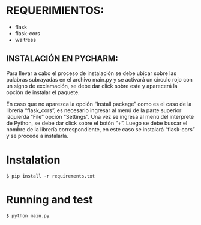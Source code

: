 
# REQUERIMIENTOS:

- flask
- flask-cors
- waitress


## INSTALACIÓN EN PYCHARM:

Para llevar a cabo el proceso de instalación se debe ubicar sobre las palabras subrayadas en el archivo main.py y 
se activará un círculo rojo con un signo de exclamación, se debe dar click sobre este y aparecerá la opción de instalar el paquete.

En caso que no aparezca la opción “Install package” como es el caso de la librería “flask_cors”, 
es necesario ingresar al menú de la parte superior izquierda “File” opción “Settings”. Una vez se ingresa al menú del interprete de Python, 
se debe dar click sobre el botón “+”. Luego se debe buscar el nombre de la librería correspondiente, en este caso se instalará “flask-cors” y 
se procede a instalarla.


# Instalation

```
$ pip install -r requirements.txt
```

# Running and test

```
$ python main.py
```
